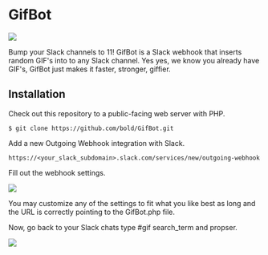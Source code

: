 GifBot
======

<img src="http://hellobold.com/slack/gifbot-logo.gif" />

Bump your Slack channels to 11! GifBot is a Slack webhook that inserts random GIF's into to any Slack channel. Yes yes, we know you already have GIF's, GifBot just makes it faster, stronger, giffier.

## Installation

Check out this repository to a public-facing web server with PHP.

```
$ git clone https://github.com/bold/GifBot.git
```

Add a new Outgoing Webhook integration with Slack.

```
https://<your_slack_subdomain>.slack.com/services/new/outgoing-webhook
```

Fill out the webhook settings.

<img src="http://hellobold.com/slack/gifbot-setup.jpg" />

You may customize any of the settings to fit what you like best as long and the URL is correctly pointing to the GifBot.php file.

Now, go back to your Slack chats type #gif search_term and propser.

<img src="http://hellobold.com/slack/gifbot-demo.jpg" />
